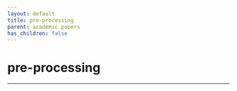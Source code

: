 ```yaml
---
layout: default
title: pre-processing
parent: academic papers
has_children: false
---
```


# pre-processing
--------

